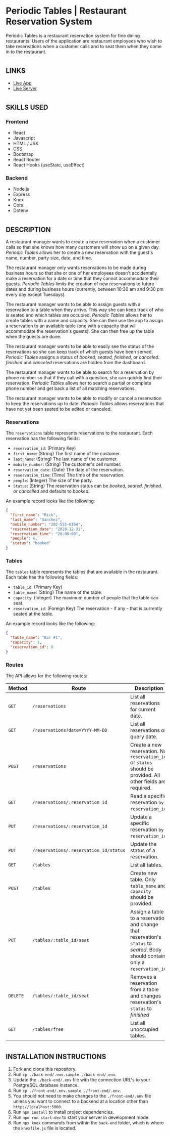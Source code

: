 # Periodic Tables | Restaurant Reservation System

Periodic Tables is a restaurant reservation system for fine dining restaurants. Users of the application are restaurant employees who wish to take reservations when a customer calls and to seat them when they come in to the restaurant.

#

## LINKS

- [Live App](https://dashboard.heroku.com/apps/res-front-end)
- [Live Server](https://dashboard.heroku.com/apps/res-back-end)

#

## SKILLS USED

### Frontend

- React
- Javascript
- HTML / JSX
- CSS
- Bootstrap
- React Router
- React Hooks (useState, useEffect)

### Backend

- Node.js
- Express
- Knex
- Cors
- Dotenv

#

## DESCRIPTION

A restaurant manager wants to create a new reservation when a customer calls so that she knows how many customers will show up on a given day. _Periodic Tables_ allows her to create a new reservation with the guest's name, number, party size, date, and time.

The restaurant manager only wants reservations to be made during business hours so that she or one of her employees doesn't accidentally make a reservation for a date or time that they cannot accommodate their guests. _Periodic Tables_ limits the creation of new reservations to future dates and during business hours (currently, between 10:30 am and 9:30 pm every day except Tuesdays).

The restaurant manager wants to be able to assign guests with a reservation to a table when they arrive. This way she can keep track of who is seated and which tables are occupied. _Periodic Tables_ allows her to create tables with a name and capacity. She can then use the app to assign a reservation to an available table (one with a capacity that will accommodate the reservation's guests). She can then free up the table when the guests are done.

The restaurant manager wants to be able to easily see the status of the reservations so she can keep track of which guests have been served. _Periodic Tables_ assigns a status of _booked, seated, finished,_ or _canceled_. _finished_ and _canceled_ reservations are hidden from the dashboard.

The restaurant manager wants to be able to search for a reservation by phone number so that if they call with a question, she can quickly find their reservation. _Periodic Tables_ allows her to search a partial or complete phone number and get back a list of all matching reservations.

The restaurant manager wants to be able to modify or cancel a reservation to keep the reservations up to date. _Periodic Tables_ allows reservations that have not yet been seated to be edited or canceled.

### Reservations

The `reservations` table represents reservations to the restaurant. Each reservation has the following fields:

- `reservation_id`: (Primary Key)
- `first_name`: (String) The first name of the customer.
- `last_name`: (String) The last name of the customer.
- `mobile_number`: (String) The customer's cell number.
- `reservation_date`: (Date) The date of the reservation.
- `reservation_time`: (Time) The time of the reservation.
- `people`: (Integer) The size of the party.
- `Status`: (String) The reservation status can be _booked, seated, finished, or cancelled_ and defaults to _booked._

An example record looks like the following:

```json
{
  "first_name": "Rick",
  "last_name": "Sanchez",
  "mobile_number": "202-555-0164",
  "reservation_date": "2020-12-31",
  "reservation_time": "20:00:00",
  "people": 6,
  "status": "booked"
}
```

### Tables

The `tables` table represents the tables that are available in the restaurant. Each table has the following fields:

- `table_id`: (Primary Key)
- `table_name`: (String) The name of the table.
- `capacity`: (Integer) The maximum number of people that the table can seat.
- `reservation_id`: (Foreign Key) The reservation - if any - that is currently seated at the table.

An example record looks like the following:

```json
{
  "table_name": "Bar #1",
  "capacity": 1,
  "reservation_id": 8
}
```

### Routes

The API allows for the following routes:

| Method   | Route                                  | Description                                                                                                                      |
| -------- | -------------------------------------- | -------------------------------------------------------------------------------------------------------------------------------- |
| `GET`    | `/reservations`                        | List all reservations for current date.                                                                                          |
| `GET`    | `/reservations?date=YYYY-MM-DD`        | List all reservations on query date.                                                                                             |
| `POST`   | `/reservations`                        | Create a new reservation. No `reservation_id` or `status` should be provided. All other fields are required.                     |
| `GET`    | `/reservations/:reservation_id`        | Read a specific reservation `by reservation_id`.                                                                                 |
| `PUT`    | `/reservations/:reservation_id`        | Update a specific reservation `by reservation_id`.                                                                               |
| `PUT`    | `/reservations/:reservation_id/status` | Update the status of a reservation.                                                                                              |
| `GET`    | `/tables`                              | List all tables.                                                                                                                 |
| `POST`   | `/tables`                              | Create new table. Only `table_name` and `capacity` should be provided.                                                           |
| `PUT`    | `/tables/:table_id/seat`               | Assign a table to a reservation and change that reservation's `status` to _seated_. Body should contain only a `reservation_id`. |
| `DELETE` | `/tables/:table_id/seat`               | Removes a reservation from a table and changes reservation's `status` to _finished_                                              |
| `GET`    | `/tables/free`                         | List all unoccupied tables.                                                                                                      |

#

## INSTALLATION INSTRUCTIONS

1. Fork and clone this repository.
1. Run `cp ./back-end/.env.sample ./back-end/.env`.
1. Update the `./back-end/.env` file with the connection URL's to your PostgreSQL database instance.
1. Run `cp ./front-end/.env.sample ./front-end/.env`.
1. You should not need to make changes to the `./front-end/.env` file unless you want to connect to a backend at a location other than `http://localhost:5000`.
1. Run `npm install` to install project dependencies.
1. Run `npm run start:dev` to start your server in development mode.
1. Run `npx knex` commands from within the `back-end` folder, which is where the `knexfile.js` file is located.
